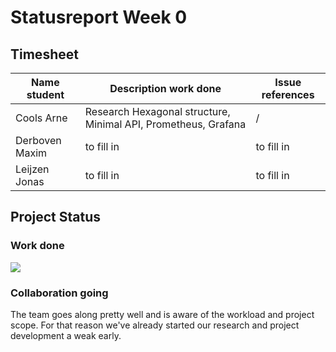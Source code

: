# Statusreport Week 0
## Timesheet 

| Name student   | Description work done                                           | Issue references |
|----------------|-----------------------------------------------------------------|------------------|
| Cools Arne     | Research Hexagonal structure,  Minimal API, Prometheus, Grafana | /                |
| Derboven Maxim | to fill in                                                      | to fill in       |
| Leijzen Jonas  | to fill in                                                      | to fill in       |

## Project Status
### Work done
![](https://geps.dev/progress/15)
### Collaboration going
The team goes along pretty well and is aware of the workload and project scope. For that reason we've already started our research and project development a weak early.
